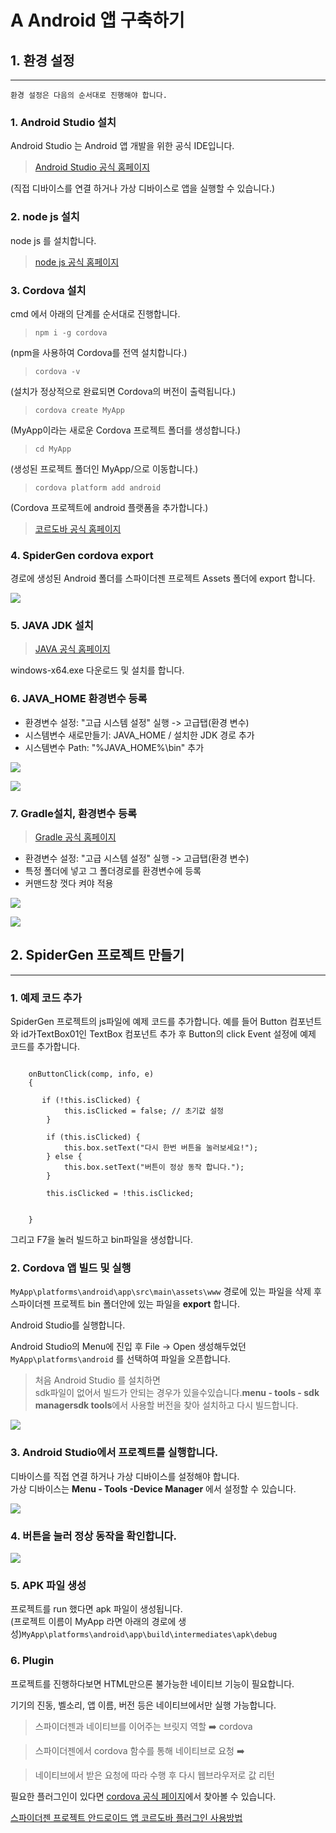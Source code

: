 # A  Android 앱 구축하기

## 1. 환경 설정

***

`환경 설정은 다음의 순서대로 진행해야 합니다.`

### 1. Android Studio 설치

Android Studio 는 Android 앱 개발을 위한 공식 IDE입니다.

> [Android Studio 공식 홈페이지](../../Guide%20for%20SpiderGen/03%20%20Start%20Guide/04%20%20%EB%B9%8C%EB%93%9C%20%EB%B0%8F%20%EC%8B%A4%ED%96%89\(Mobile\)/\[https:/developer.android.com/studio)

(직접 디바이스를 연결 하거나 가상 디바이스로 앱을 실행할 수 있습니다.)

### 2. node js 설치

node js 를 설치합니다.

> [node js 공식 홈페이지](https://nodejs.org/en/)

### 3. Cordova 설치

cmd 에서 아래의 단계를 순서대로 진행합니다.

> `npm i -g cordova`

(npm을 사용하여 Cordova를 전역 설치합니다.)

> `cordova -v`

(설치가 정상적으로 완료되면 Cordova의 버전이 출력됩니다.)

> `cordova create MyApp`

(MyApp이라는 새로운 Cordova 프로젝트 폴더를 생성합니다.)

> `cd MyApp`

(생성된 프로젝트 폴더인 MyApp/으로 이동합니다.)

> `cordova platform add android`

(Cordova 프로젝트에 android 플랫폼을 추가합니다.)

> [코르도바 공식 홈페이지](../../Guide%20for%20SpiderGen/03%20%20Start%20Guide/04%20%20%EB%B9%8C%EB%93%9C%20%EB%B0%8F%20%EC%8B%A4%ED%96%89\(Mobile\)/cordova.apache.org#getstarted)

### 4. SpiderGen cordova export

경로에 생성된 Android 폴더를 스파이더젠 프로젝트 Assets 폴더에 export 합니다.

![](https://wikidocs.net/images/page/278959/SpiderGen_cordova_export.png)

### 5. JAVA JDK 설치

> [JAVA 공식 홈페이지](https://www.oracle.com/java/technologies/downloads/?er=221886)

windows-x64.exe 다운로드 및 설치를 합니다.

### 6. JAVA\_HOME 환경변수 등록

* 환경변수 설정: "고급 시스템 설정" 실행 -> 고급탭(환경 변수)
* 시스템변수 새로만들기: JAVA\_HOME / 설치한 JDK 경로 추가
* 시스템변수 Path: "%JAVA\_HOME%\bin" 추가

![](https://wikidocs.net/images/page/277125/%EC%BA%A1%EC%B2%98.PNG)

![](https://wikidocs.net/images/page/277125/%EC%BA%A1%EC%B2%982.PNG)

### 7. Gradle설치, 환경변수 등록

> [Gradle 공식 홈페이지](https://gradle.org/install/)

* 환경변수 설정: "고급 시스템 설정" 실행 -> 고급탭(환경 변수)
* 특정 폴더에 넣고 그 폴더경로를 환경변수에 등록
* 커맨드창 껏다 켜야 적용

![](https://wikidocs.net/images/page/277125/%EC%BA%A1%EC%B2%98_kj05zSj.PNG)

![](https://wikidocs.net/images/page/277125/%EC%BA%A1%EC%B2%981.PNG)

## 2. SpiderGen 프로젝트 만들기

***

### 1. 예제 코드 추가

SpiderGen 프로젝트의 js파일에 예제 코드를 추가합니다. 예를 들어 Button 컴포넌트와 id가TextBox01인 TextBox 컴포넌트 추가 후 Button의 click Event 설정에 예제 코드를 추가합니다.

```

	onButtonClick(comp, info, e)
	{

       if (!this.isClicked) {
            this.isClicked = false; // 초기값 설정
        }
        
        if (this.isClicked) {
            this.box.setText("다시 한번 버튼을 눌러보세요!");
        } else {
            this.box.setText("버튼이 정상 동작 합니다.");
        }

        this.isClicked = !this.isClicked;


	}
```

그리고 F7을 눌러 빌드하고 bin파일을 생성합니다.

### 2. Cordova 앱 빌드 및 실행

`MyApp\platforms\android\app\src\main\assets\www` 경로에 있는 파일을 삭제 후 스파이더젠 프로젝트 bin 폴더안에 있는 파일을 **export** 합니다.

Android Studio를 실행합니다.

Android Studio의 Menu에 진입 후 File -> Open 생성해두었던 `MyApp\platforms\android` 를 선택하여 파일을 오픈합니다.

> 처음 Android Studio 를 설치하면\
> sdk파일이 없어서 빌드가 안되는 경우가 있을수있습니다.**menu - tools - sdk managersdk tools**에서 사용할 버전을 찾아 설치하고 다시 빌드합니다.

![](https://wikidocs.net/images/page/278959/sdk_tools.png)

### 3. Android Studio에서 프로젝트를 실행합니다.

디바이스를 직접 연결 하거나 가상 디바이스를 설정해야 합니다.\
가상 디바이스는 **Menu - Tools -Device Manager** 에서 설정할 수 있습니다.

![](https://wikidocs.net/images/page/278959/Android01.png)

### 4. 버튼을 눌러 정상 동작을 확인합니다.

![](https://wikidocs.net/images/page/278959/Android02.png)

### 5. APK 파일 생성

프로젝트를 run 했다면 apk 파일이 생성됩니다.\
(프로젝트 이름이 MyApp 라면 아래의 경로에 생성)`MyApp\platforms\android\app\build\intermediates\apk\debug`

### 6. Plugin

프로젝트를 진행하다보면 HTML만으론 불가능한 네이티브 기능이 필요합니다.

기기의 진동, 벨소리, 앱 이름, 버전 등은 네이티브에서만 실행 가능합니다.

> 스파이더젠과 네이티브를 이어주는 브릿지 역할 ➡️ cordova

> 스파이더젠에서 cordova 함수를 통해 네이티브로 요청 ➡️

> 네이티브에서 받은 요청에 따라 수행 후 다시 웹브라우저로 값 리턴

필요한 플러그인이 있다면 [cordova 공식 페이지](https://cordova.apache.org/)에서 찾아볼 수 있습니다.

[스파이더젠 프로젝트 안드로이드 앱 코르도바 플러그인 사용방법](<../../Guide for SpiderGen/05  Advanced/09  Cordova Hybrid앱 구축하기.md>)

